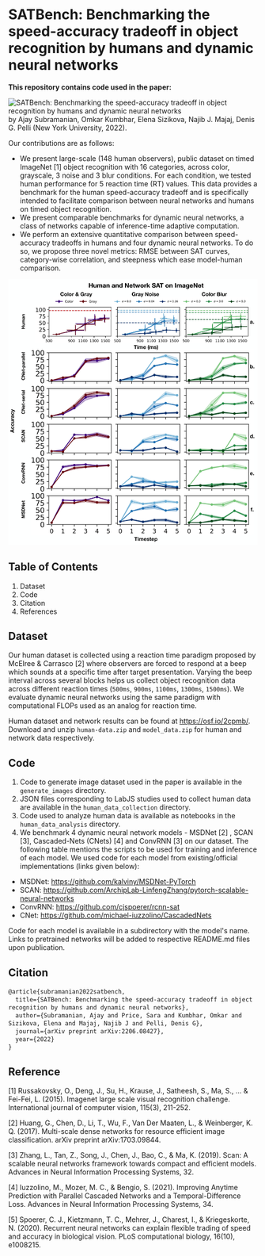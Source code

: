 # SATBench: Benchmarking the speed-accuracy tradeoff in object recognition by humans and dynamic neural networks

**This repository contains code used in the paper:**

![SATBench: Benchmarking the speed-accuracy tradeoff in object recognition by humans and dynamic neural networks](https://arxiv.org/abs/2206.08427) by Ajay Subramanian, Omkar Kumbhar, Elena Sizikova, Najib J. Majaj, Denis G. Pelli (New York University, 2022).

Our contributions are as follows:
* We present large-scale (148 human observers), public dataset on timed ImageNet [1] object recognition with 16 categories, across color, grayscale, 3 noise and 3 blur conditions. For each condition, we tested human performance for 5 reaction time (RT) values. This data provides a benchmark for the human speed-accuracy tradeoff and is specifically intended to facilitate comparison between neural networks and humans on timed object recognition.
* We present comparable benchmarks for dynamic neural networks, a class of networks capable of inference-time adaptive computation.
* We perform an extensive quantitative comparison between speed-accuracy tradeoffs in humans and four dynamic neural networks. To do so, we propose three novel metrics: RMSE between SAT curves, category-wise correlation, and steepness which ease model-human comparison.

![](assets/human-network-sat.jpeg)

## Table of Contents
1. Dataset
2. Code
3. Citation
4. References

## Dataset
Our human dataset is collected using a reaction time paradigm proposed by McElree & Carrasco [2] where observers are forced to respond at a beep which sounds at a specific time after target presentation. Varying the beep interval across several blocks helps us collect object recognition data across different reaction times (`500ms`, `900ms`, `1100ms`, `1300ms`, `1500ms`). We evaluate dynamic neural networks using the same paradigm with computational FLOPs used as an analog for reaction time.

Human dataset and network results can be found at https://osf.io/2cpmb/. Download and unzip `human-data.zip` and `model_data.zip` for human and network data respectively.

## Code
1. Code to generate image dataset used in the paper is available in the `generate_images` directory.
2. JSON files corresponding to LabJS studies used to collect human data are available in the `human_data_collection` directory.
3. Code used to analyze human data is available as notebooks in the `human_data_analysis` directory.
4. We benchmark 4 dynamic neural network models - MSDNet [2] , SCAN [3], Cascaded-Nets (CNets) [4]  and ConvRNN [3] on our dataset. The following table mentions the scripts to be used for training and inference of each model. We used code for each model from existing/official implementations (links given below):
  - MSDNet: https://github.com/kalviny/MSDNet-PyTorch
  - SCAN: https://github.com/ArchipLab-LinfengZhang/pytorch-scalable-neural-networks
  - ConvRNN: https://github.com/cjspoerer/rcnn-sat
  - CNet: https://github.com/michael-iuzzolino/CascadedNets

  Code for each model is available in a subdirectory with the model's name. Links to pretrained networks will be added to respective README.md files upon publication.

## Citation
```
@article{subramanian2022satbench,
  title={SATBench: Benchmarking the speed-accuracy tradeoff in object recognition by humans and dynamic neural networks},
  author={Subramanian, Ajay and Price, Sara and Kumbhar, Omkar and Sizikova, Elena and Majaj, Najib J and Pelli, Denis G},
  journal={arXiv preprint arXiv:2206.08427},
  year={2022}
}
```

## Reference
[1] Russakovsky, O., Deng, J., Su, H., Krause, J., Satheesh, S., Ma, S., ... & Fei-Fei, L. (2015). Imagenet large scale visual recognition challenge. International journal of computer vision, 115(3), 211-252.

[2] Huang, G., Chen, D., Li, T., Wu, F., Van Der Maaten, L., & Weinberger, K. Q. (2017). Multi-scale dense networks for resource efficient image classification. arXiv preprint arXiv:1703.09844.

[3] Zhang, L., Tan, Z., Song, J., Chen, J., Bao, C., & Ma, K. (2019). Scan: A scalable neural networks framework towards compact and efficient models. Advances in Neural Information Processing Systems, 32.

[4] Iuzzolino, M., Mozer, M. C., & Bengio, S. (2021). Improving Anytime Prediction with Parallel Cascaded Networks and a Temporal-Difference Loss. Advances in Neural Information Processing Systems, 34.

[5] Spoerer, C. J., Kietzmann, T. C., Mehrer, J., Charest, I., & Kriegeskorte, N. (2020). Recurrent neural networks can explain flexible trading of speed and accuracy in biological vision. PLoS computational biology, 16(10), e1008215.
